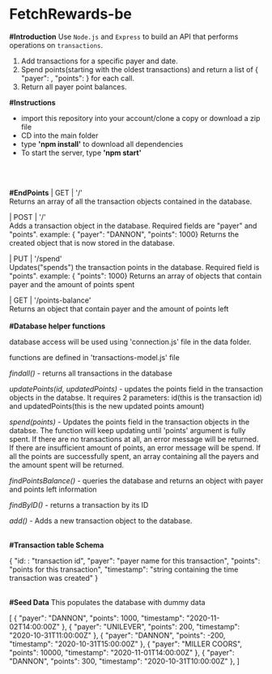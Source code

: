 # FetchRewards-be

**#Introduction**
Use `Node.js` and `Express` to build an API that performs operations on `transactions`.

1) Add transactions for a specific payer and date.
2) Spend points(starting with the oldest transactions) and return a list of { "payer": <string>, "points": <integer> } for each call.
3) Return all payer point balances.

**#Instructions**
- import this repository into your account/clone a copy or download a zip file
- CD into the main folder
- type **'npm install'** to download all dependencies
- To start the server, type **'npm start'**
<br />
<br />


**#EndPoints**
| GET    | '/'             
Returns an array of all the transaction objects contained in the database.    

| POST    | '/'             
Adds a transaction object in the database. Required fields are "payer" and "points". 
example: { "payer": "DANNON", "points": 1000}
Returns the created object that is now stored in the database.

| PUT    | '/spend'             
Updates("spends") the transaction points in the database. Required field is "points". 
example: { "points": 1000}
Returns an array of objects that contain payer and the amount of points spent 

| GET    | '/points-balance'             
Returns an object that contain payer and the amount of points left
<br />
<br />
**#Database helper functions**

database access will be used using 'connection.js' file in the data folder.

functions are defined in 'transactions-model.js' file

*findall()* - returns all transactions in the database

*updatePoints(id, updatedPoints)* - updates the points field in the transaction objects in the databse.
It requires 2 parameters: id(this is the transaction id) and updatedPoints(this is the new updated points amount)

*spend(points)* - Updates the points field in the transaction objects in the databse. The function will keep updating
until 'points' argument is fully spent. If there are no transactions at all, an error message will be returned.
If there are insufficient amount of points, an error message will be spend. If all the points are successfully spent,
an array containing all the payers and the amount spent will be returned.

*findPointsBalance()* - queries the database and returns an object with payer and points left information

*findByID()* - returns a transaction by its ID

*add()* - Adds a new transaction object to the database.
<br />
<br />

**#Transaction table Schema**

{
    "id: : "transaction id",
    "payer": "payer name for this transaction",
    "points": "points for this transaction",
    "timestamp": "string containing the time transaction was created"
}
<br />
<br />

**#Seed Data**
This populates the database with dummy data

[
        { "payer": "DANNON", "points": 1000, "timestamp": "2020-11-02T14:00:00Z" },
        { "payer": "UNILEVER", "points": 200, "timestamp": "2020-10-31T11:00:00Z" },
        { "payer": "DANNON", "points": -200, "timestamp": "2020-10-31T15:00:00Z" },
        { "payer": "MILLER COORS", "points": 10000, "timestamp": "2020-11-01T14:00:00Z" },
        { "payer": "DANNON", "points": 300, "timestamp": "2020-10-31T10:00:00Z" },
]












